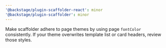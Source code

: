 ```yaml
---
'@backstage/plugin-scaffolder-react': minor
'@backstage/plugin-scaffolder': minor
---
```


Make scaffolder adhere to page themes by using page `fontColor` consistently. If your theme overwrites template list or card headers, review those styles.
